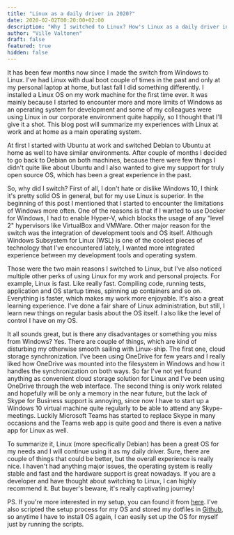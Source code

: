 ```yaml
---
title: "Linux as a daily driver in 2020?"
date: 2020-02-02T00:20:00+02:00
description: "Why I switched to Linux? How's Linux as a daily driver in 2020? Do I miss something from Windows? A short summary of my experiences with Linux as my daily driver."
author: "Ville Valtonen"
draft: false
featured: true
hidden: false
---
```


It has been few months now since I made the switch from Windows to Linux. I've had Linux with dual boot couple of times in the past and only at my personal laptop at home, but last fall I did something differently. I installed a Linux OS on my work machine for the first time ever. It was mainly because I started to encounter more and more limits of Windows as an operating system for development and some of my colleagues were using Linux in our corporate environment quite happily, so I thought that I'll give it a shot. This blog post will summarize my experiences with Linux at work and at home as a main operating system.

At first I started with Ubuntu at work and switched Debian to Ubuntu at home as well to have similar environments. After couple of months I decided to go back to Debian on both machines, because there were few things I didn't quite like about Ubuntu and I also wanted to give my support for truly open source OS, which has been a great experience in the past.

So, why did I switch? First of all, I don't hate or dislike Windows 10, I think it's pretty solid OS in general, but for my use Linux is superior. In the beginning of this post I mentioned that I started to encounter the limitations of Windows more often. One of the reasons is that if I wanted to use Docker for Windows, I had to enable Hyper-V, which blocks the usage of any "level 2" hypervisors like VirtualBox and VMWare. Other major reason for the switch was the integration of development tools and OS itself. Although Windows Subsystem for Linux (WSL) is one of the coolest pieces of technology that I've encountered lately, I wanted more integrated experience between my development tools and operating system.

Those were the two main reasons I switched to Linux, but I've also noticed multiple other perks of using Linux for my work and personal projects. For example, Linux is fast. Like really fast. Compiling code, running tests, application and OS startup times, spinning up containers and so on. Everything is faster, which makes my work more enjoyable. It's also a great learning experience. I've done a fair share of Linux administration, but still, I learn new things on regular basis about the OS itself. I also like the level of control I have on my OS.

It all sounds great, but is there any disadvantages or something you miss from Windows? Yes. There are couple of things, which are kind of disturbing my otherwise smooth sailing with Linux-ship. The first one, cloud storage synchronization. I've been using OneDrive for few years and I really liked how OneDrive was mounted into the filesystem in Windows and how it handles the synchronization on both ways. So far I've not yet found anything as convenient cloud storage solution for Linux and I've been using OneDrive through the web interface. The second thing is only work related and hopefully will be only a memory in the near future, but the lack of Skype for Business support is annoying, since now I have to start up a Windows 10 virtual machine quite regularly to be able to attend any Skype-meetings. Luckily Microsoft Teams has started to replace Skype in many occasions and the Teams web app is quite good and there is even a native app for Linux as well.

To summarize it, Linux (more specifically Debian) has been a great OS for my needs and I will continue using it as my daily driver. Sure, there are couple of things that could be better, but the overall experience is really nice. I haven't had anything major issues, the operating system is really stable and fast and the hardware support is great nowadays. If you are a developer and have thought about switching to Linux, I can highly recommend it. But buyer's beware, it's really captivating journey!

PS. If you're more interested in my setup, you can found it from [here](https://vvaltonen.com/post/gear). I've also scripted the setup process for my OS and stored my dotfiles in [Github](https://github.com/villeval/dotfiles), so anytime I have to install OS again, I can easily set up the OS for myself just by running the scripts.